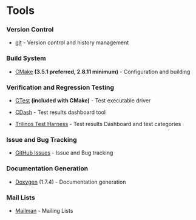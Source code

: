 # Tools

### Version Control

+ [git](Git) - Version control and history management

### Build System

+ [CMake](CMake) **(3.5.1 preferred, 2.8.11 minimum)** - Configuration and building

### Verification and Regression Testing

+ [CTest](https://cmake.org/) **(included with CMake)** - Test executable driver

+ [CDash](http://www.cdash.org/) - Test results dashboard tool

+ [Trilinos Test Harness](Testing) - Test results Dashboard and test categories

### Issue and Bug Tracking

+ [GitHub Issues](https://github.com/trilinos/Trilinos/issues) - Issue and Bug tracking

### Documentation Generation

+ [Doxygen](Doxygen) (1.7.4) - Documentation generation

### Mail Lists

+ [Mailman](Mail-Lists) - Mailing Lists
 